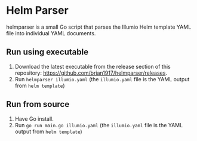 # Helm Parser
helmparser is a small Go script that parses the Illumio Helm template YAML file into individual YAML documents.

## Run using executable
1. Download the latest executable from the release section of this repository: https://github.com/brian1917/helmparser/releases.
2. Run `helmparser illumio.yaml` (the `illumio.yaml` file is the YAML output from `helm template`)

## Run from source
1. Have Go install.
2. Run `go run main.go illumio.yaml` (the `illumio.yaml` file is the YAML output from `helm template`)

